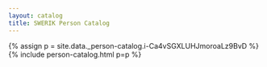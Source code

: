```yaml
---
layout: catalog
title: SWERIK Person Catalog
---
```

{% assign p = site.data._person-catalog.i-Ca4vSGXLUHJmoroaLz9BvD %}
{% include person-catalog.html p=p %}

